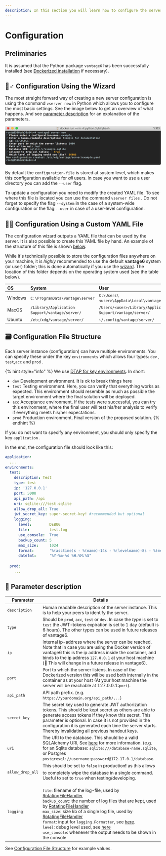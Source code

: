 ```yaml
---
description: In this section you will learn how to configure the server.
---
```


# Configuration

## Preliminaries
It is assumed that the Python package `vantage6` has been successfully installed \(see [Dockerized installation](../../installation/dockerized-installation.md) if necessary\).

## 🧙♂ Configuration Using the Wizard

The most straight forward way of creating a new server configuration is using the command `vserver new` in Python which allows you to configure the most basic settings. See the image below to get an overview of what happens. And see [parameter description](#-parameter-description) for an explanation of the parameters.

![Configuring a new server using the wizard](../../.gitbook/assets/annotation-2019-06-13-112656.png)

By default the `configuration-file` is stored at system level, which makes this configuration available for _all_ users. In case you want to use a user directory you can add the `--user` flag.

To update a configuration you need to modify the created YAML file. To see where this file is located you can use the command `vserver files` . Do not forget to specify the flag `--system` in the case of a system-wide configuration or the flag `--user` in case of a user-level configuration.

## 👩🔬 Configuration Using a Custom YAML File

The configuration wizard outputs a YAML file that can be used by the server. It is also possible to create this YAML file by hand. An example of the structure of this file is shown [below](server-configuration.md#configuration-file-structure).

While it's technically possible to store the configuration files anywhere on your machine, it is _highly_ recommended to use the default **vantage6** system \(or user\) folder; this is done automatically if you use the [wizard](server-configuration.md#configure-using-the-wizard). The location of this folder depends on the operating system used \(see the table below\).

| OS | System | User |
| :--- | :--- | :--- |
| Windows | `C:\ProgramData\vantage\server` | `C:\Users\<user>\AppData\Local\vantage\server\` |
| MacOS | `/Library/Application Support/vantage/server/` | `/Users/<user>/Library/Application Support/vantage/server/` |
| Ubuntu | `/etc/xdg/vantage/server/` | `~/.config/vantage/server/` |

## 🗃 Configuration File Structure

Each server instance \(configuration\) can have multiple environments. You can specify these under the key `environments` which allows four types: `dev` , `test`,`acc` and `prod` .

{% hint style="info" %}
We use [DTAP for key environments](https://en.wikipedia.org/wiki/Development,_testing,_acceptance_and_production). In short:

* `dev` Development environment. It is ok to break things here
* `test` Testing environment. Here, you can verify that everything works as expected. This environment should resemble as much as possible the target environment where the final solution will be deployed.
* `acc` Acceptance environment. If the tests were successful, you can try this environment, where the final user will test  his/her analysis to verify if everything meets his/her expectations.
* `prod` Production environment. Final version of the proposed solution.
{% endhint %}

If you do not want to specify any environment, you should only specify the key `application` .

In the end, the configuration file should look like this:

```yaml
application:
  ...
environments:
  test:
    description: Test
    type: test
    ip: '127.0.0.1'
    port: 5000
    api_path: /api
    uri: sqlite:///test.sqlite
    allow_drop_all: True
    jwt_secret_key: super-secret-key! #recommended but optional
    logging:
      level:        DEBUG
      file:         test.log
      use_console:  True
      backup_count: 5
      max_size:     1024
      format:       "%(asctime)s - %(name)-14s - %(levelname)-8s - %(message)s"
      datefmt:      "%Y-%m-%d %H:%M:%S"

  prod:
    ...
```

## 📰 Parameter description

| Parameter | Details |
| --------- | ----------- |
| `description` | Human readable description of the server instance. This is to help your peers to identify the server. |
| `type` | Should be `prod`, `acc`, `test` or `dev`. In case the _type_ is set to `test` the JWT-tokens expiration is set to 1 day (default is 6 hours). The other types can be used in future releases of vantage6. |
| `ip` | Internal ip-address where the server can be reached. Note that in case you are using the Docker version of vantage6 this is the ip address inside the container, and binds to the ip address `127.0.0.1` at your host machine (🚧 This will change in a future release in vantage6). |
| `port` | Port to which the server listens. In case of the Dockerized version this will be used both internally in the container as at your host (At your host machine the server will be reachable at 127.0.0.1:`port`). |
| `api_path` | API path prefix. (e.g. `https://yourdomain.org/api_path/...`) |
| `secret_key` | The secret key used to generate JWT authorization tokens. This should be kept secret as others are able to generate access tokens if they know this secret. This parameter is optional. In case it is not provided in the configuration it is generated each time the server starts. Thereby invalidating all previous handout keys.
| `uri` | The URI to the database. This should be a valid SQLAlchemy URI, See [here](https://docs.sqlalchemy.org/en/latest/core/engines.html#database-urls) for more information. (e.g. for an Sqlite database: `sqlite:///database-name.sqlite`, or Postgres `postgresql://username:password@172.17.0.1/database`.
| `allow_drop_all` | This should be set to `false` in production❗ as this allows to completely wipe the database in a single command. Useful to set to `true` when testing/developing.
| `logging` | <br>`file`: filename of the log-file, used by [RotatingFileHandler](https://docs.python.org/3/library/logging.handlers.html#logging.handlers.RotatingFileHandler)<br>`backup_count`: the number of log files that are kept, used by [RotatingFileHandler](https://docs.python.org/3/library/logging.handlers.html#logging.handlers.RotatingFileHandler)<br>`max_size`: size kb of a single log file, used by [RotatingFileHandler](https://docs.python.org/3/library/logging.handlers.html#logging.handlers.RotatingFileHandler)<br>`format`: input for `logging.Formatter`, see [here](https://docs.python.org/3/library/logging.html#logging.Formatter).<br>`level`: debug level used, see [here](https://docs.python.org/3/library/logging.html#logging-levels)<br>`use_console`: whenever the output needs to be shown in the console

See [Configuration File Structure](#-configuration-file-structure) for example values.